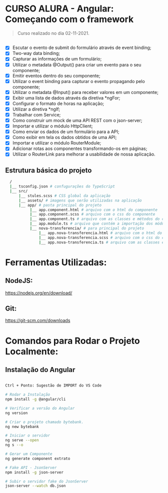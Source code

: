 # CURSO ALURA - Angular: Começando com o framework

> Curso realizado no dia 02-11-2021.


## 
- [x] Escutar o evento de submit do formulário através de event binding;
- [x] Two-way data binding;
- [x] Capturar as informações de um formulário;
- [x] Utilizar o metadata @Output() para criar um evento para o seu componente;
- [x] Emitir eventos dentro do seu componente;
- [x] Utilizar o event binding para capturar o evento propagando pelo componente;
- [x] Utilizar o metadata @Input() para receber valores em um componente;
- [x] Exibir uma lista de dados através da diretiva *ngFor;
- [x] Configurar o formato de horas na aplicação;
- [x] Utilizar a diretiva *ngIf;
- [x] Trabalhar com Service;
- [x] Como construir um mock de uma API REST com o json-server;
- [x] Importar e utilizar o módulo HttpClient;
- [x] Como enviar os dados de um formulário para a API;
- [x] Como exibir em tela os dados obtidos de uma API;
- [x] Importar e utilizar o módulo RouterModule;
- [x] Adicionar rotas aos componentes transformando-os em páginas;
- [x] Utilizar o RouterLink para melhorar a usabilidade de nossa aplicação.

## Estrutura básica do projeto
``` bash
  /
  |__ tsconfig.json # confugurações do TypeScript
  |__ src/
      |__ stules.scss # CSS global da aplicação
      |__ assets/ # imagens que serão utilizadas na aplicação
      |__ app/ # pasta principal do projeto
           |__ app.component.html # arquivo com o html do componente
           |__ app.component.scss # arquivo com o css do componente
           |__ app.component.ts # arquivo com as classes e métodos do componente
           |__ app.module.ts # arquivo que contém a importação dos módulos
           |__ nova-transferencia/ # para principal do projeto
               |__ app.nova-transferencia.html # arquivo com o html do componente
               |__ app.nova-transferencia.scss # arquivo com o css do componente
               |__ app.nova-transferencia.ts # arquivo com as classes e métodos do componente
```


# Ferramentas Utilizadas:

## NodeJS:
https://nodejs.org/en/download/

## Git:
https://git-scm.com/downloads



# Comandos para Rodar o Projeto Localmente:

## Instalação do Angular
``` bash

Ctrl + Ponto: Sugestão de IMPORT do VS Code

# Rodar a Instalação
npm install -g @angular/cli

# Verificar a versão do Angular
ng version

# Criar o projeto chamado bytebank.
ng new bytebank

# Iniciar o servidor
ng serve --open
ng s --o

# Gerar um Componente
ng generate component extrato

# Fake API - JsonServer
npm install -g json-server

# Subir o servidor fake do JsonServer
json-server --watch db.json
```

